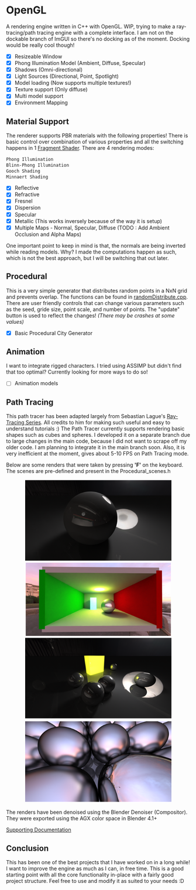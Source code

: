 # OpenGL

A rendering engine written in C++ with OpenGL. WIP, trying to make a ray-tracing/path tracing engine with a complete interface. I am not on the dockable branch of ImGUI so there's no docking as of the moment. Docking would be really cool though!
- [x] Resizeable Window
- [x] Phong Illumination Model (Ambient, Diffuse, Specular)
- [x] Shadows (Omni-directional)
- [x] Light Sources (Directional, Point, Spotlight)
- [x] Model loading (Now supports multiple textures!)
- [x] Texture support (Only diffuse)
- [x] Multi model support
- [x] Environment Mapping 

## Material Support
The renderer supports PBR materials with the following properties! There is basic control over combination of various properties and all the switching happens in 1 [Fragment Shader](/src/Imgui/Shaders/BRDF_Normals.frag). There are 4 rendering modes:

    Phong Illumination
    Blinn-Phong Illumination
    Gooch Shading
    Minnaert Shading

- [x] Reflective
- [x] Refractive
- [x] Fresnel
- [x] Dispersion
- [x] Specular
- [x] Metallic (This works inversely because of the way it is setup)
- [x] Multiple Maps - Normal, Specular, Diffuse (TODO : Add Ambient Occlusion and Alpha Maps)

One important point to keep in mind is that, the normals are being inverted while reading models. Why? I made the computations happen as such, which is not the best approach, but I will be switching that out later.

## Procedural
This is a very simple generator that distributes random points in a NxN grid and prevents overlap. The functions can be found in [randomDistribute.cpp](/src/Imgui/commons/algorithms/randomDistribute.cpp). There are user friendly controls that can change various parameters such as the seed, gride size, point scale, and number of points. The "update" button is used to reflect the changes! *(There may be crashes at some values)*
- [x] Basic Procedural City Generator

## Animation
I want to integrate rigged characters. I tried using ASSIMP but didn't find that too optimal? Currently looking for more ways to do so!
- [ ] Animation models

## Path Tracing
This path tracer has been adapted largely from Sebastian Lague's [Ray-Tracing Series](https://github.com/SebLague/Ray-Tracing). All credits to him for making such useful and easy to understand tutorials :) The Path Tracer currently supports rendering basic shapes such as cubes and spheres. I developed it on a separate branch due to large changes in the main code, because I did not want to scrape off my older code. I am planning to integrate it in the main branch soon. Also, it is very inefficient at the moment, gives about 5-10 FPS on Path Tracing mode.

Below are some renders that were taken by pressing **'F'** on the keyboard. The scenes are pre-defined and present in the Procedural_scenes.h

<div align="center">
    <img src="/src/Path_Tracing/src/renders/denoisedCoolBall.png" width="400"/>  <img src="/src/Path_Tracing/src/renders/denoisedCornellBox.png" width="400"/> 
    <br>
    <img src="/src/Path_Tracing/src/renders/EmitDarkDenoise.png" width="400"/> <img src="/src/Path_Tracing/src/renders/MirrorBallsDenoise.png" width="400"/>
</div>

The renders have been denoised using the Blender Denoiser (Compositor). They were exported using the AGX color space in Blender 4.1+

[Supporting Documentation](src/Path_Tracing/Real_Time_Rendering.pdf)

## Conclusion
This has been one of the best projects that I have worked on in a long while! I want to improve the engine as much as I can, in free time. This is a good starting point with all the core functionality in-place with a fairly good project structure. Feel free to use and modify it as suited to your needs :D
